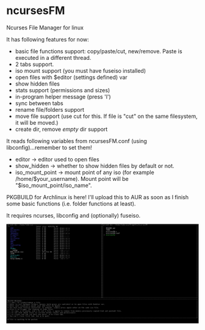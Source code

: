 # ncursesFM
Ncurses File Manager for linux

It has following features for now:
* basic file functions support: copy/paste/cut, new/remove. Paste is executed in a different thread.
* 2 tabs support.
* iso mount support (you must have fuseiso installed)
* open files with $editor (settings defined) var
* show hidden files
* stats support (permissions and sizes)
* in-program helper message (press 'l')
* sync between tabs
* rename file/folders support
* move file support (use cut for this. If file is "cut" on the same filesystem, it will be moved.)
* create dir, remove *empty* dir support

It reads following variables from ncursesFM.conf (using libconfig)...remember to set them!
* editor -> editor used to open files
* show_hidden -> whether to show hidden files by default or not.
* iso_mount_point -> mount point of any iso (for example /home/$your_username). Mount point will be "$iso_mount_point/iso_name".

PKGBUILD for Archlinux is here! I'll upload this to AUR as soon as I finish some basic functions (i.e. folder functions at least).

It requires ncurses, libconfig and (optionally) fuseiso.

![Alt text](ncursesfm.png?raw=true)